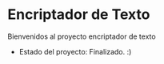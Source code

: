 <h1>Encriptador de Texto</h1>


Bienvenidos al proyecto encriptador de texto

- Estado del proyecto: Finalizado. :)
